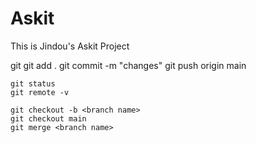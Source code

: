 # Askit
This is Jindou's Askit Project

git
    git add .
    git commit -m "changes"
    git push origin main

    git status
    git remote -v

    git checkout -b <branch name>
    git checkout main
    git merge <branch name>